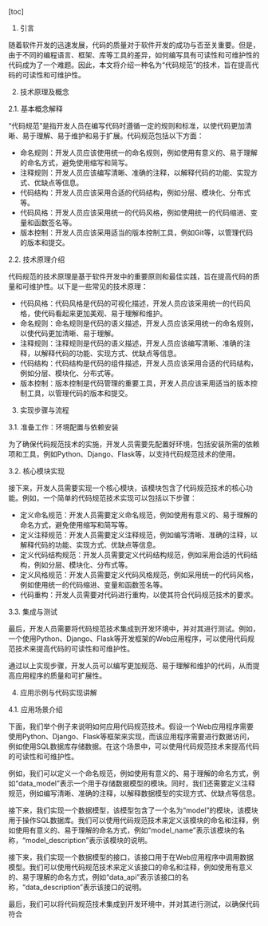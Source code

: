 
[toc]                    
                
                
1. 引言

随着软件开发的迅速发展，代码的质量对于软件开发的成功与否至关重要。但是，由于不同的编程语言、框架、库等工具的差异，如何编写具有可读性和可维护性的代码成为了一个难题。因此，本文将介绍一种名为“代码规范”的技术，旨在提高代码的可读性和可维护性。

2. 技术原理及概念

2.1. 基本概念解释

“代码规范”是指开发人员在编写代码时遵循一定的规则和标准，以使代码更加清晰、易于理解、易于维护和易于扩展。代码规范包括以下方面：

- 命名规则：开发人员应该使用统一的命名规则，例如使用有意义的、易于理解的命名方式，避免使用缩写和简写。
- 注释规则：开发人员应该编写清晰、准确的注释，以解释代码的功能、实现方式、优缺点等信息。
- 代码结构：开发人员应该采用合适的代码结构，例如分层、模块化、分布式等。
- 代码风格：开发人员应该采用统一的代码风格，例如使用统一的代码缩进、变量和函数签名等。
- 版本控制：开发人员应该采用适当的版本控制工具，例如Git等，以管理代码的版本和提交。

2.2. 技术原理介绍

代码规范的技术原理是基于软件开发中的重要原则和最佳实践，旨在提高代码的质量和可维护性。以下是一些常见的技术原理：

- 代码风格：代码风格是代码的可视化描述，开发人员应该采用统一的代码风格，使代码看起来更加美观、易于理解和维护。
- 命名规则：命名规则是代码的语义描述，开发人员应该采用统一的命名规则，以使代码更加清晰、易于理解。
- 注释规则：注释规则是代码的语义描述，开发人员应该编写清晰、准确的注释，以解释代码的功能、实现方式、优缺点等信息。
- 代码结构：代码结构是代码的组件描述，开发人员应该采用合适的代码结构，例如分层、模块化、分布式等。
- 版本控制：版本控制是代码管理的重要工具，开发人员应该采用适当的版本控制工具，以管理代码的版本和提交。

3. 实现步骤与流程

3.1. 准备工作：环境配置与依赖安装

为了确保代码规范技术的实施，开发人员需要先配置好环境，包括安装所需的依赖项和工具，例如Python、Django、Flask等，以支持代码规范技术的使用。

3.2. 核心模块实现

接下来，开发人员需要实现一个核心模块，该模块包含了代码规范技术的核心功能。例如，一个简单的代码规范技术实现可以包括以下步骤：

- 定义命名规范：开发人员需要定义命名规范，例如使用有意义的、易于理解的命名方式，避免使用缩写和简写等。
- 定义注释规范：开发人员需要定义注释规范，例如编写清晰、准确的注释，以解释代码的功能、实现方式、优缺点等信息。
- 定义代码结构规范：开发人员需要定义代码结构规范，例如采用合适的代码结构，例如分层、模块化、分布式等。
- 定义风格规范：开发人员需要定义代码风格规范，例如采用统一的代码风格，例如使用统一的代码缩进、变量和函数签名等。
- 代码重构：开发人员需要对代码进行重构，以使其符合代码规范技术的要求。

3.3. 集成与测试

最后，开发人员需要将代码规范技术集成到开发环境中，并对其进行测试。例如，一个使用Python、Django、Flask等开发框架的Web应用程序，可以使用代码规范技术来提高代码的可读性和可维护性。

通过以上实现步骤，开发人员可以编写更加规范、易于理解和维护的代码，从而提高应用程序的质量和可扩展性。

4. 应用示例与代码实现讲解

4.1. 应用场景介绍

下面，我们举个例子来说明如何应用代码规范技术。假设一个Web应用程序需要使用Python、Django、Flask等框架来实现，而该应用程序需要进行数据访问，例如使用SQL数据库存储数据。在这个场景中，可以使用代码规范技术来提高代码的可读性和可维护性。

例如，我们可以定义一个命名规范，例如使用有意义的、易于理解的命名方式，例如“data_model”表示一个用于存储数据模型的模块。同时，我们还需要定义注释规范，例如编写清晰、准确的注释，以解释数据模型的实现方式、优缺点等信息。

接下来，我们实现一个数据模型，该模型包含了一个名为“model”的模块，该模块用于操作SQL数据库。我们可以使用代码规范技术来定义该模块的命名和注释，例如使用有意义的、易于理解的命名方式，例如“model_name”表示该模块的名称，“model_description”表示该模块的说明。

接下来，我们实现一个数据模型的接口，该接口用于在Web应用程序中调用数据模型。我们可以使用代码规范技术来定义该接口的命名和注释，例如使用有意义的、易于理解的命名方式，例如“data_api”表示该接口的名称，“data_description”表示该接口的说明。

最后，我们可以将代码规范技术集成到开发环境中，并对其进行测试，以确保代码符合

